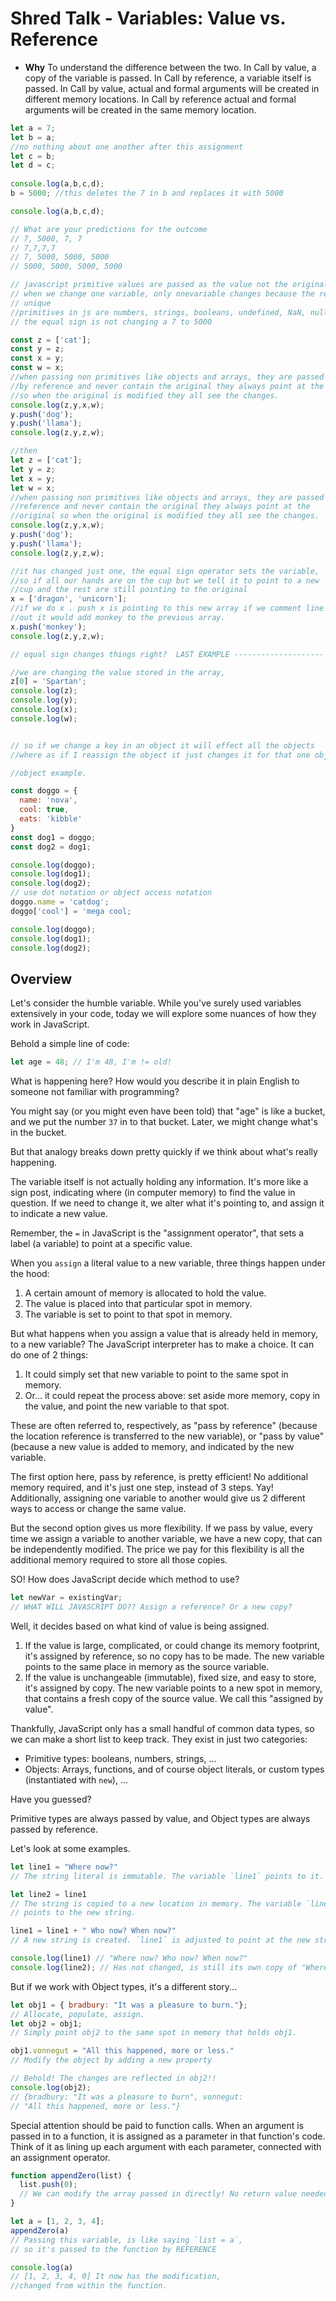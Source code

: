 # Shred Talk - Variables: Value vs. Reference

- **Why**
To understand the difference between the two.
 In Call by value, a copy of the variable is passed.
 In Call by reference, a variable itself is passed. 
 In Call by value, actual and formal arguments will be created in different
 memory locations.
 In Call by reference actual and formal arguments will be created in
 the same memory location.

```js
let a = 7;
let b = a;
//no nothing about one another after this assignment
let c = b;
let d = c; 
   
console.log(a,b,c,d);
b = 5000; //this deletes the 7 in b and replaces it with 5000

console.log(a,b,c,d);

// What are your predictions for the outcome
// 7, 5000, 7, 7
// 7,7,7,7
// 7, 5000, 5000, 5000
// 5000, 5000, 5000, 5000

// javascript primitive values are passed as the value not the original entity 
// when we change one variable, only onevariable changes because the rest are unrelated
// unique 
//primitives in js are numbers, strings, booleans, undefined, NaN, null
// the equal sign is not changing a 7 to 5000  

const z = ['cat'];
const y = z;
const x = y;
const w = x;
//when passing non primitives like objects and arrays, they are passed
//by reference and never contain the original they always point at the original
//so when the original is modified they all see the changes. 
console.log(z,y,x,w);
y.push('dog');
y.push('llama');
console.log(z,y,z,w);

//then
let z = ['cat'];
let y = z;
let x = y;
let w = x;
//when passing non primitives like objects and arrays, they are passed by
//reference and never contain the original they always point at the
//original so when the original is modified they all see the changes. 
console.log(z,y,x,w);
y.push('dog');
y.push('llama');
console.log(z,y,z,w);

//it has changed just one, the equal sign operator sets the variable,
//so if all our hands are on the cup but we tell it to point to a new
//cup and the rest are still pointing to the original 
x = ['dragon', 'unicorn'];
//if we do x . push x is pointing to this new array if we comment line 542
//out it would add monkey to the previous array. 
x.push('monkey');
console.log(z,y,z,w);

// equal sign changes things right?  LAST EXAMPLE --------------------

//we are changing the value stored in the array, 
z[0] = 'Spartan';
console.log(z);
console.log(y);
console.log(x);
console.log(w);


// so if we change a key in an object it will effect all the objects
//where as if I reassign the object it just changes it for that one object. 

//object example. 

const doggo = {
  name: 'nova',
  cool: true,
  eats: 'kibble'
}
const dog1 = doggo;
const dog2 = dog1;

console.log(doggo);
console.log(dog1);
console.log(dog2);
// use dot notation or object access notation
doggo.name = 'catdog';
doggo['cool'] = 'mega cool;

console.log(doggo);
console.log(dog1);
console.log(dog2);
```

## Overview
Let's consider the humble variable. While you've surely used variables
extensively in your code, today we will explore some nuances of how they work
in JavaScript.

Behold a simple line of code:

```javascript
let age = 48; // I'm 48, I'm != old! 
```

What is happening here? How would you describe it in plain English to someone
not familiar with programming?

You might say (or you might even have been told) that "age" is like a bucket,
and we put the number `37` in to that bucket. Later, we might change what's in
the bucket.

But that analogy breaks down pretty quickly if we think about what's really happening.

The variable itself is not actually holding any information. It's more like a
sign post, indicating where (in computer memory) to find the value in question.
If we need to change it, we alter what it's pointing to, and assign it to indicate
a new value.

Remember, the `=` in JavaScript is the "assignment operator", that sets a label
(a variable) to point at a specific value.

When you `assign` a literal value to a new variable, three things happen under
the hood:

1. A certain amount of memory is allocated to hold the value.
1. The value is placed into that particular spot in memory.
1. The variable is set to point to that spot in memory.

But what happens when you assign a value that is already held in memory, to a
new variable? The JavaScript interpreter has to make a choice. It can do one of
2 things:

1. It could simply set that new variable to point to the same spot in memory.
1. Or... it could repeat the process above: set aside more memory, copy in the
value, and point the new variable to that spot.

These are often referred to, respectively, as "pass by reference"
(because the location reference is transferred to the new variable), or "pass
by value" (because a new value is added to memory, and indicated by
the new variable.

The first option here, pass by reference, is pretty efficient! No additional
memory required, and it's just one step, instead of 3 steps. Yay! Additionally,
assigning one variable to another would give us 2 different ways to access or
change the same value.

But the second option gives us more flexibility. If we pass by value, every
time we assign a variable to another variable, we have a new copy, that can be
independently modified. The price we pay for this flexibility is all the additional
memory required to store all those copies.

SO! How does JavaScript decide which method to use?

```javascript
let newVar = existingVar; 
// WHAT WILL JAVASCRIPT DO?? Assign a reference? Or a new copy? 
```

Well, it decides based on what kind of value is being assigned.

1. If the value is large, complicated, or could change its memory footprint,
 it's assigned by reference, so no copy has to be made. The new variable points
 to the same place in memory as the source variable.
1. If the value is unchangeable (immutable), fixed size, and easy to store,
 it's assigned by copy. The new variable points to a new spot in memory, that
 contains a fresh copy of the source value. We call this "assigned by value".

Thankfully, JavaScript only has a small handful of common data types, so we can
 make a short list to keep track. They exist in just two categories:

- Primitive types: booleans, numbers, strings, ...
- Objects: Arrays, functions, and of course object literals, or custom types
 (instantiated with `new`), ...

Have you guessed?

Primitive types are always passed by value, and Object types are always passed
by reference.

Let's look at some examples.

```javascript
let line1 = "Where now?" 
// The string literal is immutable. The variable `line1` points to it.

let line2 = line1 
// The string is copied to a new location in memory. The variable `line2`
// points to the new string. 

line1 = line1 + " Who now? When now?"
// A new string is created. `line1` is adjusted to point at the new string.

console.log(line1) // "Where now? Who now? When now?"
console.log(line2); // Has not changed, is still its own copy of "Where now?"
```

But if we work with Object types, it's a different story... 

```javascript
let obj1 = { bradbury: "It was a pleasure to burn."};
// Allocate, populate, assign. 
let obj2 = obj1; 
// Simply point obj2 to the same spot in memory that holds obj1.

obj1.vonnegut = "All this happened, more or less." 
// Modify the object by adding a new property

// Behold! The changes are reflected in obj2!! 
console.log(obj2); 
// {bradbury: "It was a pleasure to burn", vonnegut:
// "All this happened, more or less."}
```

Special attention should be paid to function calls. When an argument is
passed in to a function, it is assigned as a parameter in that function's
code. Think of it as lining up each argument with each parameter, connected
with an assignment operator.

```javascript
function appendZero(list) {
  list.push(0);
  // We can modify the array passed in directly! No return value needed! 
}

let a = [1, 2, 3, 4];
appendZero(a) 
// Passing this variable, is like saying `list = a`,
// so it's passed to the function by REFERENCE

console.log(a) 
// [1, 2, 3, 4, 0] It now has the modification, 
//changed from within the function. 
```
